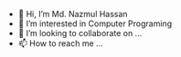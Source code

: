 - 👋 Hi, I’m Md. Nazmul Hassan
- 👀 I’m interested in Computer Programing
- 💞️ I’m looking to collaborate on ...
- 📫 How to reach me ...

<!---
Nazmul457/Nazmul457 is a ✨ special ✨ repository because its `README.md` (this file) appears on your GitHub profile.
You can click the Preview link to take a look at your changes.
--->
